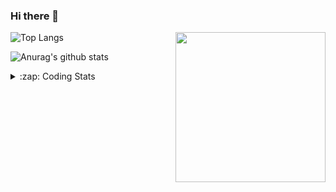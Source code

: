 ### Hi there 👋

<!--
**tao8687/tao8687** is a ✨ _special_ ✨ repository because its `README.md` (this file) appears on your GitHub profile.

Here are some ideas to get you started:

- 🔭 I’m currently working on ...
- 🌱 I’m currently learning ...
- 👯 I’m looking to collaborate on ...
- 🤔 I’m looking for help with ...
- 💬 Ask me about ...
- 📫 How to reach me: ...
- 😄 Pronouns: ...
- ⚡ Fun fact: ...
-->

<img align='right' src="https://media.giphy.com/media/M9gbBd9nbDrOTu1Mqx/giphy.gif" width="240">

  
![Top Langs](https://github-readme-stats.vercel.app/api/top-langs/?username=tao8687&layout=compact&title_color=23238E&text_color=A67D3D)

![Anurag's github stats](https://github-readme-stats.vercel.app/api?username=tao8687&show_icons=true&&text_color=A67D3D&title_color=23238E&show_icons=false&count_private=true&hide=stars)

<details>
  <summary>:zap: Coding Stats</summary>
  <br>
    
<!--START_SECTION:waka-->

```txt
From: 20 August 2024 - To: 27 August 2024

C++                15 hrs 17 mins  ██████████████████░░░░░░░   71.56 %
C                  2 hrs 12 mins   ██▓░░░░░░░░░░░░░░░░░░░░░░   10.32 %
Other              1 hr 22 mins    █▓░░░░░░░░░░░░░░░░░░░░░░░   06.43 %
JSON               1 hr 15 mins    █▒░░░░░░░░░░░░░░░░░░░░░░░   05.91 %
CMake              43 mins         █░░░░░░░░░░░░░░░░░░░░░░░░   03.39 %
```

<!--END_SECTION:waka-->
</details>
